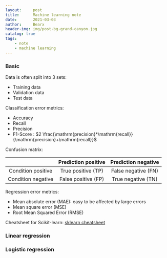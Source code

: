 ```yaml
---
layout:     post
title:      Machine learning note
date:       2021-03-03
author:     Bearx
header-img: img/post-bg-grand-canyon.jpg
catalog: true
tags:
    - note
    - machine learning
---
```


### Basic

Data is often split into 3 sets:

* Training data
* Validation data
* Test data

Classification error metrics:

* Accuracy
* Recall
* Precision
* F1-Score : $2 \frac{\mathrm{precision}*\mathrm{recall}}{\mathrm{precision}+\mathrm{recall}}$

Confusion matrix:

|                    | Prediction positive | Prediction negative |
|:------------------:|:-------------------:|:-------------------:|
| Condition positive | True positive (TP)  | False negative (FN) |
| Condition negative | False positive (FP) | True negative (TN)  |

Regression error metrics:

* Mean absolute error (MAE): easy to be affected by large errors
* Mean square error (MSE)
* Root Mean Squared Error (RMSE)

Cheatsheet for Scikit-learn: [sklearn cheatsheet](../img/cheatsheet/cheat%20sheet%20scikit-learn.pdf)

### Linear regression

### Logistic regression

